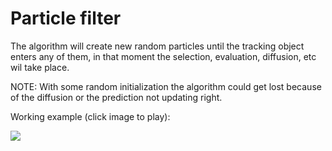# Particle filter
The algorithm will create new random particles until the tracking object enters any of them,
in that moment the selection, evaluation, diffusion, etc wil take place.

NOTE: With some random initialization the algorithm could get lost because of the diffusion or
the prediction not updating right.

Working example (click image to play):


[![](http://img.youtube.com/vi/8DZfBHvnXRQ/0.jpg)](https://www.youtube.com/watch?v=8DZfBHvnXRQ)

